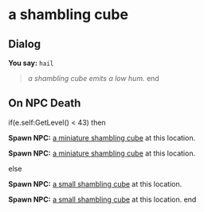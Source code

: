 # a shambling cube
## Dialog

**You say:** `hail`



>*a shambling cube emits a low hum.*
end

## On NPC Death

if(e.self:GetLevel() < 43) then


**Spawn NPC:**  [a miniature shambling cube](/npc/114001) at this location.


**Spawn NPC:**  [a miniature shambling cube](/npc/114001) at this location.

else


**Spawn NPC:**  [a small shambling cube](/npc/114000) at this location.


**Spawn NPC:**  [a small shambling cube](/npc/114000) at this location.
end
